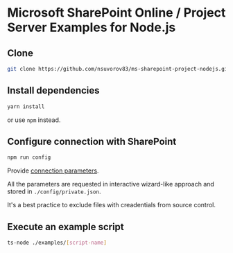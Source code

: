 # Microsoft SharePoint Online / Project Server Examples for Node.js

## Clone

```bash
git clone https://github.com/nsuvorov83/ms-sharepoint-project-nodejs.git && cd ms-sharepoint-project-nodejs
```

## Install dependencies

```bash
yarn install
```

or use `npm` instead.

## Configure connection with SharePoint

```bash
npm run config
```

Provide [connection parameters](https://github.com/s-KaiNet/node-sp-auth/wiki).

All the parameters are requested in interactive wizard-like approach and stored in `./config/private.json`.

It's a best practice to exclude files with creadentials from source control.

## Execute an example script

```bash
ts-node ./examples/[script-name]
```
